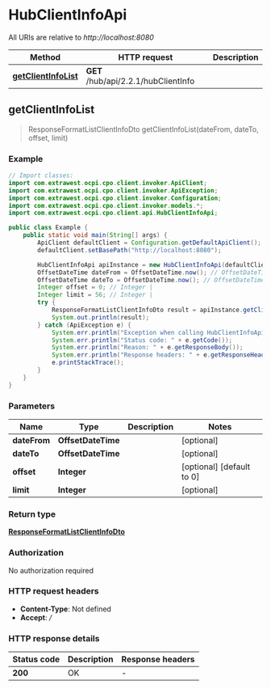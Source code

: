 # HubClientInfoApi

All URIs are relative to *http://localhost:8080*

| Method | HTTP request | Description |
|------------- | ------------- | -------------|
| [**getClientInfoList**](HubClientInfoApi.md#getClientInfoList) | **GET** /hub/api/2.2.1/hubClientInfo |  |



## getClientInfoList

> ResponseFormatListClientInfoDto getClientInfoList(dateFrom, dateTo, offset, limit)



### Example

```java
// Import classes:
import com.extrawest.ocpi.cpo.client.invoker.ApiClient;
import com.extrawest.ocpi.cpo.client.invoker.ApiException;
import com.extrawest.ocpi.cpo.client.invoker.Configuration;
import com.extrawest.ocpi.cpo.client.invoker.models.*;
import com.extrawest.ocpi.cpo.client.api.HubClientInfoApi;

public class Example {
    public static void main(String[] args) {
        ApiClient defaultClient = Configuration.getDefaultApiClient();
        defaultClient.setBasePath("http://localhost:8080");

        HubClientInfoApi apiInstance = new HubClientInfoApi(defaultClient);
        OffsetDateTime dateFrom = OffsetDateTime.now(); // OffsetDateTime | 
        OffsetDateTime dateTo = OffsetDateTime.now(); // OffsetDateTime | 
        Integer offset = 0; // Integer | 
        Integer limit = 56; // Integer | 
        try {
            ResponseFormatListClientInfoDto result = apiInstance.getClientInfoList(dateFrom, dateTo, offset, limit);
            System.out.println(result);
        } catch (ApiException e) {
            System.err.println("Exception when calling HubClientInfoApi#getClientInfoList");
            System.err.println("Status code: " + e.getCode());
            System.err.println("Reason: " + e.getResponseBody());
            System.err.println("Response headers: " + e.getResponseHeaders());
            e.printStackTrace();
        }
    }
}
```

### Parameters


| Name | Type | Description  | Notes |
|------------- | ------------- | ------------- | -------------|
| **dateFrom** | **OffsetDateTime**|  | [optional] |
| **dateTo** | **OffsetDateTime**|  | [optional] |
| **offset** | **Integer**|  | [optional] [default to 0] |
| **limit** | **Integer**|  | [optional] |

### Return type

[**ResponseFormatListClientInfoDto**](ResponseFormatListClientInfoDto.md)

### Authorization

No authorization required

### HTTP request headers

- **Content-Type**: Not defined
- **Accept**: */*


### HTTP response details
| Status code | Description | Response headers |
|-------------|-------------|------------------|
| **200** | OK |  -  |

